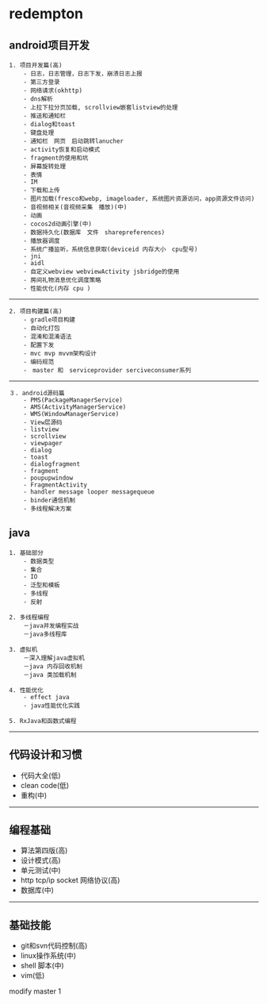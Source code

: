 # redempton
## android项目开发
	1. 项目开发篇(高)
		- 日志，日志管理，日志下发，崩溃日志上报
        - 第三方登录
        - 网络请求(okhttp)
        - dns解析
        - 上拉下拉分页加载, scrollview嵌套listview的处理
        - 推送和通知栏
        - dialog和toast
        - 键盘处理
        - 通知栏　网页　启动跳转lanucher
        - activity恢复和启动模式
        - fragment的使用和坑
        - 屏幕旋转处理
        - 表情
        - IM
        - 下载和上传
        - 图片加载(fresco和webp, imageloader, 系统图片资源访问，app资源文件访问)
        - 音视频相关(音视频采集　播放)(中)
        - 动画
        - cocos2d动画引擎(中)
        - 数据持久化(数据库　文件　sharepreferences)
        - 播放器调度
        - 系统广播监听，系统信息获取(deviceid 内存大小　cpu型号)
		- jni
		- aidl
		- 自定义webview webviewActivity jsbridge的使用
		- 房间礼物消息优化调度策略
		- 性能优化(内存 cpu )
---
	2. 项目构建篇(高)
		- gradle项目构建
        - 自动化打包
        - 混淆和混淆语法
        - 配置下发
        - mvc mvp mvvm架构设计
        - 编码规范
        -　master 和　serviceprovider serciveconsumer系列

---
    ３. android源码篇
    	- PMS(PackageManagerService)
		- AMS(ActivityManagerService)
		- WMS(WindowManagerService)
		- View层源码
		- listview
		- scrollview
		- viewpager
		- dialog
		- toast
		- dialogfragment
		- fragment
		- poupupwindow
		- FragmentActivity
		- handler message looper messagequeue
		- binder通信机制
		- 多线程解决方案

## java
	1. 基础部分
		- 数据类型
		- 集合
		- IO
		- 泛型和模板
		- 多线程
		- 反射

	2. 多线程编程
		－java并发编程实战
		－java多线程库

	3. 虚拟机
		－深入理解java虚拟机
        －java 内存回收机制
        －java 类加载机制

	4. 性能优化
		- effect java
        - java性能优化实践

	5. RxJava和函数式编程
---
## 代码设计和习惯
- 代码大全(低)
- clean code(低)
- 重构(中)

---

## 编程基础
- 算法第四版(高)
- 设计模式(高)
- 单元测试(中)
- http tcp/ip socket 网络协议(高)
- 数据库(中)

---
## 基础技能
- git和svn代码控制(高)
- linux操作系统(中)
- shell 脚本(中)
- vim(低)

modify master 1
